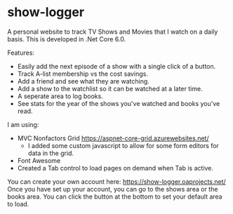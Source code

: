 # show-logger

A personal website to track TV Shows and Movies that I watch on a daily basis. This is developed in .Net Core 6.0.

Features:
 - Easily add the next episode of a show with a single click of a button.
 - Track A-list membership vs the cost savings.
 - Add a friend and see what they are watching.
 - Add a show to the watchlist so it can be watched at a later time.
 - A seperate area to log books.
 - See stats for the year of the shows you've watched and books you've read.
 
 I am using:
  - MVC Nonfactors Grid https://aspnet-core-grid.azurewebsites.net/
    - I added some custom javascript to allow for some form editors for data in the grid.
  - Font Awesome
  - Created a Tab control to load pages on demand when Tab is active.
 
You can create your own account here: https://show-logger.oaprojects.net/
Once you have set up your account, you can go to the shows area or the books area. 
You can click the button at the bottom to set your default area to load.
